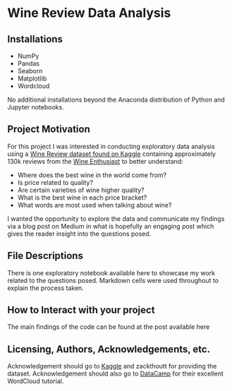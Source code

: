 # Wine Review Data Analysis

## Installations
 - NumPy
 - Pandas
 - Seaborn
 - Matplotlib
 - Wordcloud
 
No additional installations beyond the Anaconda distribution of Python and Jupyter notebooks.

## Project Motivation
For this project I was interested in conducting exploratory data analysis using a [Wine Review dataset found on Kaggle](https://www.kaggle.com/zynicide/wine-reviews) containing approximately 130k reviews from the [Wine Enthusiast](https://www.winemag.com/?s=&drink_type=wine) to better understand:
 - Where does the best wine in the world come from?
 - Is price related to quality?
 - Are certain varieties of wine higher quality?
 - What is the best wine in each price bracket?
 - What words are most used when talking about wine?

I wanted the opportunity to explore the data and communicate my findings via a blog post on Medium in what is hopefully an engaging post which gives the reader insight into the questions posed. 

## File Descriptions
There is one exploratory notebook available here to showcase my work related to the questions posed. Markdown cells were used throughout to explain the process taken.

## How to Interact with your project
The main findings of the code can be found at the post available here

## Licensing, Authors, Acknowledgements, etc.
Acknowledgement should go to [Kaggle](https://www.kaggle.com/zynicide/wine-reviews) and zackthoutt for providing the dataset. Acknowledgement should also go to [DataCamp](https://www.datacamp.com/community/tutorials/wordcloud-python) for their excellent WordCloud tutorial.
